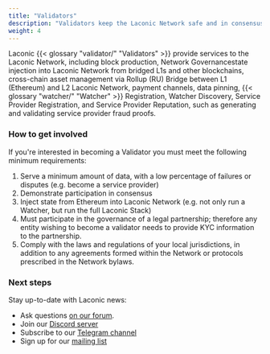 ```yaml
---
title: "Validators"
description: "Validators keep the Laconic Network safe and in consensus."
weight: 4
---
```


Laconic {{< glossary "validator/" "Validators" >}} provide services to the Laconic Network, including block  production, Network Governancestate  injection into Laconic Network from bridged L1s and other blockchains, cross-chain asset management via Rollup (RU)  Bridge between L1 (Ethereum) and L2 Laconic Network, payment channels, data pinning, {{< glossary "watcher/" "Watcher" >}} Registration, Watcher Discovery, Service Provider Registration, and Service Provider Reputation, such as generating and validating service provider fraud proofs.

### How to get involved

If you're interested in becoming a Validator you must meet the following minimum requirements:

1. Serve a minimum amount of data, with a low percentage of failures or disputes (e.g. become a service provider)
2. Demonstrate participation in consensus
3. Inject state from Ethereum into Laconic Network (e.g. not only run a Watcher, but run the full Laconic Stack)
4. Must participate in the governance of a legal partnership; therefore any entity wishing to become a validator needs to provide KYC information to the partnership.
5. Comply with the laws and regulations of your local jurisdictions, in addition to any agreements formed within the Network or protocols prescribed in the Network bylaws.

### Next steps

Stay up-to-date with Laconic news:

- Ask questions [on our forum](https://laconic.community).
- Join our [Discord server](https://discord.com/invite/ukhbBemyxY)
- Subscribe to our [Telegram channel](https://t.me/laconicnetwork)
- Sign up for our [mailing list](https://www.laconic.com/)

